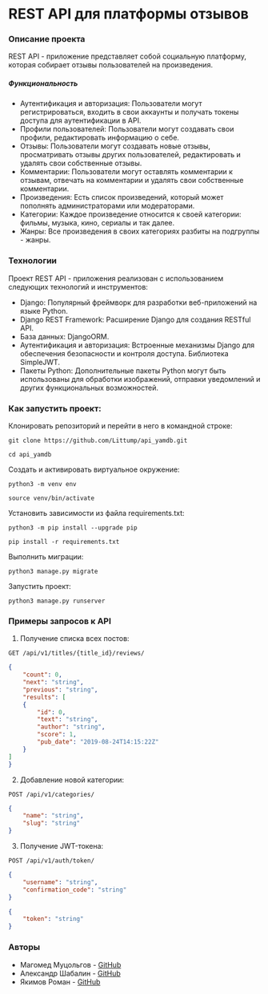 # REST API для платформы отзывов

### Описание проекта

REST API - приложение представляет собой социальную платформу, которая собирает отзывы пользователей на произведения.

##### Функциональность

- Аутентификация и авторизация: Пользователи могут регистрироваться, входить в свои аккаунты и получать токены доступа для аутентификации в API.
- Профили пользователей: Пользователи могут создавать свои профили, редактировать информацию о себе.
- Отзывы: Пользователи могут создавать новые отзывы, просматривать отзывы других пользователей, редактировать и удалять свои собственные отзывы.
- Комментарии: Пользователи могут оставлять комментарии к отзывам, отвечать на комментарии и удалять свои собственные комментарии.
- Произведения: Есть список произведений, который может пополнять администраторами или модераторами.
- Категории: Каждое произведение относится к своей категории: фильмы, музыка, кино, сериалы и так далее.
- Жанры: Все произведения в своих категориях разбиты на подгруппы - жанры.

### Технологии

Проект REST API - приложения реализован с использованием следующих технологий и инструментов:

- Django: Популярный фреймворк для разработки веб-приложений на языке Python.
- Django REST Framework: Расширение Django для создания RESTful API.
- База данных: DjangoORM.
- Аутентификация и авторизация: Встроенные механизмы Django для обеспечения безопасности и контроля доступа. Библиотека SimpleJWT.
- Пакеты Python: Дополнительные пакеты Python могут быть использованы для обработки изображений, отправки уведомлений и других функциональных возможностей.

### Как запустить проект:

Клонировать репозиторий и перейти в него в командной строке:

```
git clone https://github.com/Littump/api_yamdb.git
```

```
cd api_yamdb
```

Cоздать и активировать виртуальное окружение:

```
python3 -m venv env
```

```
source venv/bin/activate
```

Установить зависимости из файла requirements.txt:

```
python3 -m pip install --upgrade pip
```

```
pip install -r requirements.txt
```

Выполнить миграции:

```
python3 manage.py migrate
```

Запустить проект:

```
python3 manage.py runserver
```

### Примеры запросов к API

1. Получение списка всех постов:
```
GET /api/v1/titles/{title_id}/reviews/
```
```json
{
	"count": 0,
	"next": "string",
	"previous": "string",
	"results": [
	{
		"id": 0,
		"text": "string",
		"author": "string",
		"score": 1,
		"pub_date": "2019-08-24T14:15:22Z"
	}
]
}
```
2. Добавление новой категории:
```
POST /api/v1/categories/
```
```json
{
	"name": "string",
	"slug": "string"
}
```

3. Получение JWT-токена:
```
POST /api/v1/auth/token/
```
```json
{
	"username": "string",
	"confirmation_code": "string"
}
```
```json
{
	"token": "string"
}
```

### Авторы
- Магомед Муцольгов - [GitHub](https://github.com/mutsolgov)
- Александр Шабалин - [GitHub](https://github.com/WGriimZzW)
- Якимов Роман - [GitHub](https://github.com/Littump)

